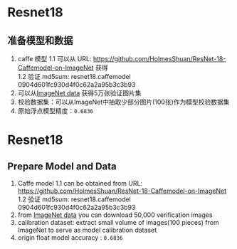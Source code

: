 # Resnet18

## 准备模型和数据
1. caffe 模型
    1.1 可以从 URL: https://github.com/HolmesShuan/ResNet-18-Caffemodel-on-ImageNet 获得  
    1.2 验证 md5sum: resnet18.caffemodel 0904d601fc930d4f0c62a2a95b3c3b93  
2. 可以从[ImageNet data](http://www.image-net.org/) 获得5万张验证图片集
3. 校验数据集：可以从ImageNet中抽取少部分图片(100张)作为模型校验数据集
4. 原始浮点模型精度：`0.6836`

# Resnet18

## Prepare Model and Data
1. Caffe model
    1.1 can be obtained from URL: https://github.com/HolmesShuan/ResNet-18-Caffemodel-on-ImageNet
    1.2 验证 md5sum: resnet18.caffemodel 0904d601fc930d4f0c62a2a95b3c3b93  
2. from [ImageNet data](http://www.image-net.org/) you can download 50,000 verification images
3. calibration dataset: extract small volume of images(100 pieces) from ImageNet to serve as model calibration dataset
4. origin float model accuracy : `0.6836`

